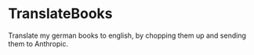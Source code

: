 # TranslateBooks
  Translate my german books to english, by chopping them up and sending them to Anthropic.

